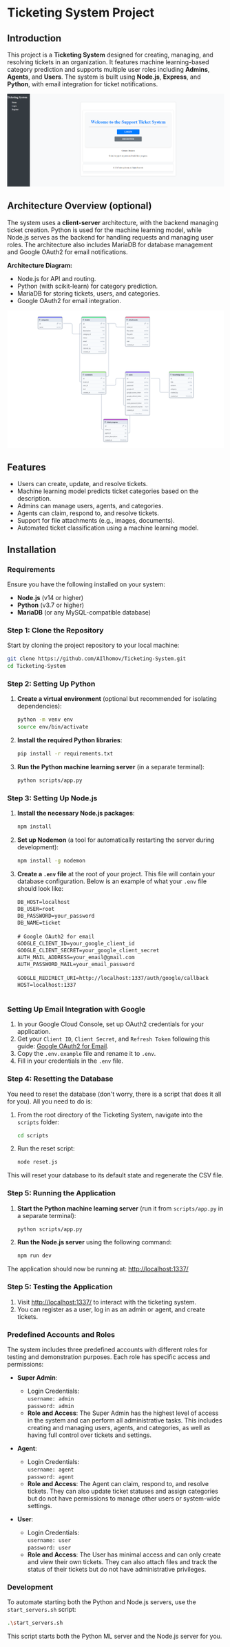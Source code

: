 
# Ticketing System Project

## Introduction
This project is a **Ticketing System** designed for creating, managing, and resolving tickets in an organization. It features machine learning-based category prediction and supports multiple user roles including **Admins**, **Agents**, and **Users**. The system is built using **Node.js**, **Express**, and **Python**, with email integration for ticket notifications.

![Ticketing System](assets/images/image.png)

## Architecture Overview (optional)
The system uses a **client-server** architecture, with the backend managing ticket creation. Python is used for the machine learning model, while Node.js serves as the backend for handling requests and managing user roles. The architecture also includes MariaDB for database management and Google OAuth2 for email notifications.

**Architecture Diagram:**
- Node.js for API and routing.
- Python (with scikit-learn) for category prediction.
- MariaDB for storing tickets, users, and categories.
- Google OAuth2 for email integration.

![Architecture Diagram](assets/images/ticket-db.png)

## Features
- Users can create, update, and resolve tickets.
- Machine learning model predicts ticket categories based on the description.
- Admins can manage users, agents, and categories.
- Agents can claim, respond to, and resolve tickets.
- Support for file attachments (e.g., images, documents).
- Automated ticket classification using a machine learning model.

## Installation

### Requirements
Ensure you have the following installed on your system:
- **Node.js** (v14 or higher)
- **Python** (v3.7 or higher)
- **MariaDB** (or any MySQL-compatible database)

### Step 1: Clone the Repository

Start by cloning the project repository to your local machine:

```bash
git clone https://github.com/AIlhomov/Ticketing-System.git
cd Ticketing-System
```

### Step 2: Setting Up Python

1. **Create a virtual environment** (optional but recommended for isolating dependencies):
   ```bash
   python -m venv env
   source env/bin/activate
   ```

2. **Install the required Python libraries**:
   ```bash
   pip install -r requirements.txt
   ```

3. **Run the Python machine learning server** (in a separate terminal):
   ```bash
   python scripts/app.py
   ```

### Step 3: Setting Up Node.js

1. **Install the necessary Node.js packages**:
   ```bash
   npm install
   ```

2. **Set up Nodemon** (a tool for automatically restarting the server during development):
   ```bash
   npm install -g nodemon
   ```

3. **Create a `.env` file** at the root of your project. This file will contain your database configuration. Below is an example of what your `.env` file should look like:

   ```env
   DB_HOST=localhost
   DB_USER=root
   DB_PASSWORD=your_password
   DB_NAME=ticket

   # Google OAuth2 for email
   GOOGLE_CLIENT_ID=your_google_client_id
   GOOGLE_CLIENT_SECRET=your_google_client_secret
   AUTH_MAIL_ADDRESS=your_email@gmail.com
   AUTH_PASSWORD_MAIL=your_email_password

   GOOGLE_REDIRECT_URI=http://localhost:1337/auth/google/callback
   HOST=localhost:1337


   ```
### Setting Up Email Integration with Google

1. In your Google Cloud Console, set up OAuth2 credentials for your application.
2. Get your `Client ID`, `Client Secret`, and `Refresh Token` following this guide: [Google OAuth2 for Email](https://developers.google.com/identity/protocols/oauth2).
3. Copy the `.env.example` file and rename it to `.env`.
4. Fill in your credentials in the `.env` file.



### Step 4: Resetting the Database
You need to reset the database (don't worry, there is a script that does it all for you). All you need to do is:

1. From the root directory of the Ticketing System, navigate into the `scripts` folder:
   ```bash
   cd scripts
   ```
2. Run the reset script:
   ```bash
   node reset.js
   ```

This will reset your database to its default state and regenerate the CSV file.


### Step 5: Running the Application

1. **Start the Python machine learning server** (run it from `scripts/app.py` in a separate terminal):
   ```bash
   python scripts/app.py
   ```

2. **Run the Node.js server** using the following command:
   ```bash
   npm run dev
   ```

The application should now be running at:
[http://localhost:1337/](http://localhost:1337/)

### Step 5: Testing the Application

1. Visit [http://localhost:1337/](http://localhost:1337/) to interact with the ticketing system.
2. You can register as a user, log in as an admin or agent, and create tickets.

### Predefined Accounts and Roles
The system includes three predefined accounts with different roles for testing and demonstration purposes. Each role has specific access and permissions:

- **Super Admin**:  
  - Login Credentials:  
    `username: admin`  
    `password: admin`  
  - **Role and Access**: The Super Admin has the highest level of access in the system and can perform all administrative tasks. This includes creating and managing users, agents, and categories, as well as having full control over tickets and settings.

- **Agent**:  
  - Login Credentials:  
    `username: agent`  
    `password: agent`  
  - **Role and Access**: The Agent can claim, respond to, and resolve tickets. They can also update ticket statuses and assign categories but do not have permissions to manage other users or system-wide settings.

- **User**:  
  - Login Credentials:  
    `username: user`  
    `password: user`  
  - **Role and Access**: The User has minimal access and can only create and view their own tickets. They can also attach files and track the status of their tickets but do not have administrative privileges.


### Development

To automate starting both the Python and Node.js servers, use the `start_servers.sh` script:

```bash
.\start_servers.sh
```

This script starts both the Python ML server and the Node.js server for you.

